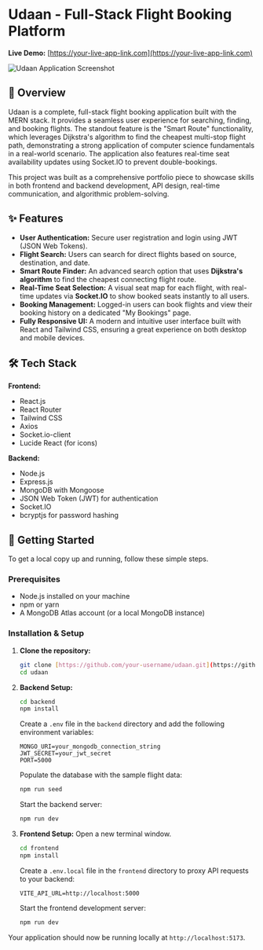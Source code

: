 # Udaan - Full-Stack Flight Booking Platform

**Live Demo:** [https://your-live-app-link.com](https://your-live-app-link.com)

![Udaan Application Screenshot](https://i.imgur.com/your-screenshot-url.png)

## 📖 Overview

Udaan is a complete, full-stack flight booking application built with the MERN stack. It provides a seamless user experience for searching, finding, and booking flights. The standout feature is the "Smart Route" functionality, which leverages Dijkstra's algorithm to find the cheapest multi-stop flight path, demonstrating a strong application of computer science fundamentals in a real-world scenario. The application also features real-time seat availability updates using Socket.IO to prevent double-bookings.

This project was built as a comprehensive portfolio piece to showcase skills in both frontend and backend development, API design, real-time communication, and algorithmic problem-solving.

## ✨ Features

- **User Authentication:** Secure user registration and login using JWT (JSON Web Tokens).
- **Flight Search:** Users can search for direct flights based on source, destination, and date.
- **Smart Route Finder:** An advanced search option that uses **Dijkstra's algorithm** to find the cheapest connecting flight route.
- **Real-Time Seat Selection:** A visual seat map for each flight, with real-time updates via **Socket.IO** to show booked seats instantly to all users.
- **Booking Management:** Logged-in users can book flights and view their booking history on a dedicated "My Bookings" page.
- **Fully Responsive UI:** A modern and intuitive user interface built with React and Tailwind CSS, ensuring a great experience on both desktop and mobile devices.

## 🛠️ Tech Stack

**Frontend:**
- React.js
- React Router
- Tailwind CSS
- Axios
- Socket.io-client
- Lucide React (for icons)

**Backend:**
- Node.js
- Express.js
- MongoDB with Mongoose
- JSON Web Token (JWT) for authentication
- Socket.IO
- bcryptjs for password hashing

## 🚀 Getting Started

To get a local copy up and running, follow these simple steps.

### Prerequisites

- Node.js installed on your machine
- npm or yarn
- A MongoDB Atlas account (or a local MongoDB instance)

### Installation & Setup

1.  **Clone the repository:**
    ```sh
    git clone [https://github.com/your-username/udaan.git](https://github.com/your-username/udaan.git)
    cd udaan
    ```

2.  **Backend Setup:**
    ```sh
    cd backend
    npm install
    ```
    Create a `.env` file in the `backend` directory and add the following environment variables:
    ```env
    MONGO_URI=your_mongodb_connection_string
    JWT_SECRET=your_jwt_secret
    PORT=5000
    ```
    Populate the database with the sample flight data:
    ```sh
    npm run seed
    ```
    Start the backend server:
    ```sh
    npm run dev
    ```

3.  **Frontend Setup:**
    Open a new terminal window.
    ```sh
    cd frontend
    npm install
    ```
    Create a `.env.local` file in the `frontend` directory to proxy API requests to your backend:
    ```env
    VITE_API_URL=http://localhost:5000
    ```
    Start the frontend development server:
    ```sh
    npm run dev
    ```

Your application should now be running locally at `http://localhost:5173`.
